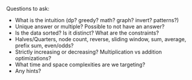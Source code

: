 Questions to ask:

- What is the intuition (dp? greedy? math? graph? invert? patterns?) 
- Unique answer or multiple? Possible to not have an answer?
- Is the data sorted? Is it distinct? What are the constraints?
- Halves/Quarters, node count, reverse, sliding window, sum, average, prefix sum, even/odds?
- Strictly increasing or decreasing? Multiplication vs addition optimizations?
- What time and space complexities are we targeting?
- Any hints?